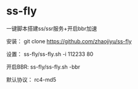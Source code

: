 # ss-fly
一键脚本搭建ss/ssr服务+开启bbr加速

安装：
git clone https://github.com/zhaojiyu/ss-fly

设置：
ss-fly/ss-fly.sh -i 112233 80

开启BBR:
ss-fly/ss-fly.sh -bbr

默认协议： rc4-md5
